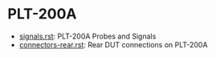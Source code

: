 # PLT-200A

- [signals.rst](signals.rst): PLT-200A Probes and Signals
- [connectors-rear.rst](connectors-rear.rst): Rear DUT connections on PLT-200A
